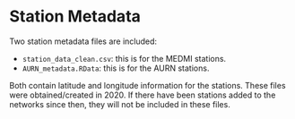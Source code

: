 # Station Metadata

Two station metadata files are included:
- `station_data_clean.csv`: this is for the MEDMI stations.
- `AURN_metadata.RData`: this is for the AURN stations.

Both contain latitude and longitude information for the stations.
These files were obtained/created in 2020. If there have been 
stations added to the networks since then, they will not be included
in these files.

